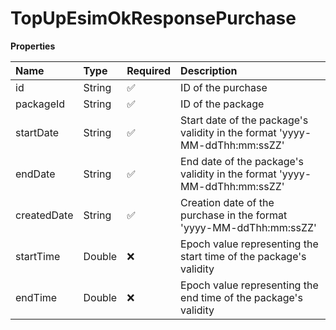 # TopUpEsimOkResponsePurchase

**Properties**

| Name        | Type   | Required | Description                                                                |
| :---------- | :----- | :------- | :------------------------------------------------------------------------- |
| id          | String | ✅       | ID of the purchase                                                         |
| packageId   | String | ✅       | ID of the package                                                          |
| startDate   | String | ✅       | Start date of the package's validity in the format 'yyyy-MM-ddThh:mm:ssZZ' |
| endDate     | String | ✅       | End date of the package's validity in the format 'yyyy-MM-ddThh:mm:ssZZ'   |
| createdDate | String | ✅       | Creation date of the purchase in the format 'yyyy-MM-ddThh:mm:ssZZ'        |
| startTime   | Double | ❌       | Epoch value representing the start time of the package's validity          |
| endTime     | Double | ❌       | Epoch value representing the end time of the package's validity            |
